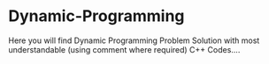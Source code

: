 # Dynamic-Programming

Here you will find Dynamic Programming Problem Solution with most understandable 
(using comment where required) C++ Codes....

